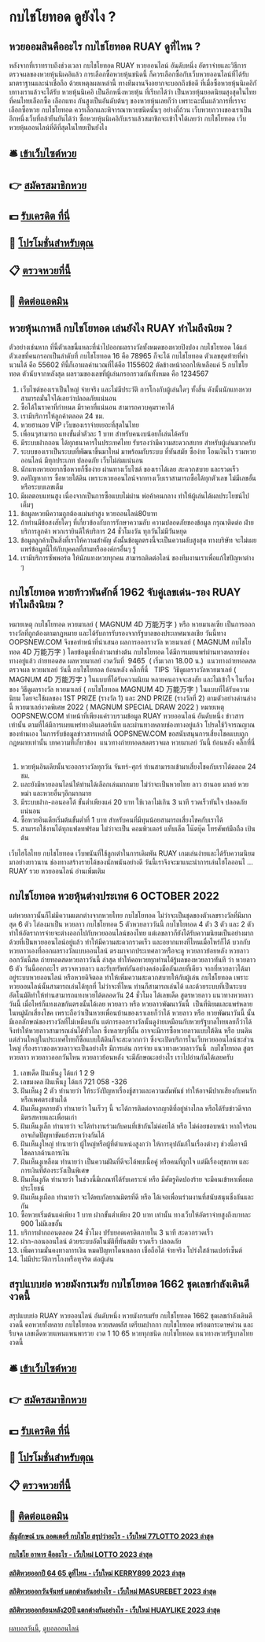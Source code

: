 # กบไชโยทอด ดูยังไง ?
## หวยออมสินคืออะไร กบไชโยทอด RUAY ดูที่ไหน ?
หลังจากที่เราทราบถึงช่วงเวลา กบไชโยทอด RUAY หวยออนไลน์ อันดับหนึ่ง อัตราจ่ายและวิธีการตรวจผลของหวยหุ้นนิเคอิแล้ว การเลือกซื้อหวยหุ้นชนิดนี้ ก็ควรเลือกซื้อกับเว็บหวยออนไลน์ที่ได้รับมาตราฐานและน่าเชื่อถือ ด้วยเหตุลผลเหล่านี้ ทางทีมงานจึงอยากจะบอกถึงข้อดี ที่เมื่อซื้อหวยหุ้นนิเคอิกับทางเราแล้วจะได้รับ
หวยหุ้นนิเคอิ เป็นอีกหนึ่งหวยหุ้น ที่เรียกได้ว่า เป็นหวยหุ้นยอดนิยมสุงสุดในไทย ที่คนไทยเลือกซื้อ เลือกแทง กันสูงเป็นอันดับต้นๆ ของหวยหุ้นเลยก็ว่า เพราะฉะนั้นแล้วการที่เราจะเลือกซื้อหวย กบไชโยทอด ควรเลือกและพิจารณาหวยชนิดนั้นๆ อย่างถี่ถ้วน เว็บหวยกวางของเราเป็นอีกหนึ่งเว็บที่กล้ายืนยันได้ว่า ซื้อหวยหุ้นนิเคอิกับเราแล้วสมาชิกจะเข้าใจได้เลยว่า กบไชโยทอด เว็บหวยหุ้นออนไลน์ที่ดีที่สุดในไทยเป็นยังไง

## 🛎 [เข้าเว็บไซต์หวย](https://bit.ly/3BG5bNw)
## 👉 [สมัครสมาชิกหวย](https://bit.ly/3BG5bNw)
## 💵 [รับเครดิต ที่นี่](https://bit.ly/3C3mvgS)
## 👑 [โปรโมชั่นสำหรับตุณ](https://bit.ly/3C3mvgS)
## 📋 [ตรวจหวยที่นี้](https://bit.ly/3C3mvgS)
## 📱 [ติดต่อแอดมิน](https://bit.ly/3C3mvgS)

## หวยหุ้นเกาหลี กบไชโยทอด เล่นยังไง RUAY ทำไมถึงนิยม ?
ตัวอย่างเช่นหาก
ที่นี้ตัวเลขนี้แหละที่นำไปออกผลรางวัลทั้งหมดของหวยปิงปอง กบไชโยทอด ได้แก่
ตัวเลขที่คนกรอกเป็นลำดับที่ กบไชโยทอด 16 คือ 78965
ก็จะได้ กบไชโยทอด ตัวเลขสุดท้ายที่คำนวนได้ คือ 55602
ทีนี้ก็เอาผลคำนวณที่ได้คือ 1155602 ตัดข้างหน้าออกให้เหลือแค่ 5 กบไชโยทอด ตัวนับจากหลังสุด
ผลรวมของเลขที่ผู้เล่นกรอกรวมกันทั้งหมด คือ 1234567
1. เว็บไซต์ของเราเป็นใหญ่ จ่ายจริง และไม่มีประวัติ การโกงกับผู้เล่นใดๆ ทั้งสิ้น ดังนั้นนักแทงหวยสามารถมั่นใจได้เลยว่าปลอดภัยแน่นอน
2. ซื้อได้ในราคาที่กำหนด มีราคาที่แน่นอน สามารถควบคุมราคาได้
3. เรามีบริการให้ลูกค้าตลอด 24 ชม.
4. หวยฮานอย VIP เว็บของเราจ่ายเยอะที่สุดในไทย
5. เพื่อนๆสามารถ แทงขั้นต่ำตัวละ 1 บาท สำหรับคนงบน้อยก็เล่นได้ครับ
6. มีระบบฝากถอน ได้ทุกธนาคารในประเทศไทย รับรองว่ามีความสะดวกสบาย สำหรับผู้เล่นมากครับ
7. ระบบของเราเป็นระบบที่พัฒนาขึ้นมาใหม่ มาพร้อมกับระบบ ที่ทันสมัย ซื้อง่าย โอนเงินไว รวมหวยออนไลน์ มีทุกประเภท ปลอดภัย เว็บไม่ล่มแน่นอน
8. นักแทงหวยอยากซื้อหวยก็ซื้อง่าย ผ่านทางเว็บไซต์ ของเราได้เลย สะดวกสบาย และรวดเร็ว
9. ลดปัญหาการ ซื้อหวยใต้ดิน เพราะหวยออนไลน์จากทางเว็บเราสามารถซื้อได้ทุกตัวเลข ไม่มีเลขอั้น หรือระบบเลขเต็ม
10. มีผลตอบแทนสูง เนื่องจากเป็นการซื้อแบบไม่ผ่าน พ่อค้าคนกลาง ทำให้ผู้เล่นได้ผลประโยชน์ไปเต็มๆ
11. ข้อมูลหวยมีความถูกต้องแม่นยำสูง หวยออนไลน์80บาท
12. ถ้าท่านมีข้อสงสัยใดๆ ที่เกี่ยวข้องกับการรักษาความลับ ความปลอดภัยของข้อมูล กรุณาติดต่อ ฝ่ายบริการลูกค้า พวกเรายินดีให้บริการ 24 ชั่วโมงวัน ทุกวันไม่มีวันหยุด
13. ข้อมูลลูกค้าเป็นสิ่งที่เราให้ความสำคัญ ดังนั้นข้อมูลตรงนี้จะเป็นความลับสูงสุด ทางบริษัท จะไม่เผยแพร่ข้อมูลนี้ให้กับบุคคลที่สามหรือองค์กรอื่นๆ รู้
14. เรามีบริการซัพพอร์ต ให้นักแทงหวยทุกคน สามารถติดต่อไลน์ ของทีมงานเราเพื่อแก้ไขปัญหาต่าง ๆ

## กบไชโยทอด หวยท้าวพันศักดิ์ 1962 จับคู่เลขเด่น-รอง RUAY ทำไมถึงนิยม ?
หมายเหตุ กบไชโยทอด หวยมาเลย์ ( MAGNUM 4D 万能万字 ) หรือ หวยมาเลเซีย เป็นการออกรางวัลที่ถูกต้องตามกฎหมาย และได้รับการรับรองจากรัฐบาลของประเทศมาเลเชีย
วันนี้ทาง OOPSNEW.COM จึงขอทำหน้าที่นำเสนอ ผลการออกรางวัล หวยมาเลย์ ( MAGNUM กบไชโยทอด 4D 万能万字 ) โดยข้อมูลที่กล่าวมาข่างต้น กบไชโยทอด ได้มีการเผยแพร่ผ่านทางหลายช่องทางอยู่แล้ว
ถ่ายทอดสด ผลหวยมาเลย์ งวดวันที่  9465  ( เริ่มเวลา 18.00 น.)
 แนวทางถ่ายทอดสดตรวจผล หวยมาเลย์ วันนี้ กบไชโยทอด ย้อนหลัง คลิ๊กที่นี่  
TIPS  วิธีดูผลรางวัลหวยมาเลย์ ( MAGNUM 4D 万能万字 ) ในแบบที่ได้รับความนิยม
หลายคนอาจจะสงสัย และไม่เข้าใจ ในเรื่องของ วิธีดูผลรางวัล หวยมาเลย์ ( กบไชโยทอด MAGNUM 4D 万能万字 ) ในแบบที่ได้รับความนิยม โดยจะใช้ผลของ 1ST PRIZE (รางวัล 1) และ 2ND PRIZE (รางวัลที่ 2) ตามตัวอย่างด่านล่างนี้
หวยมาเลย์งวดพิเศษ 2022 ( MAGNUM SPECIAL DRAW 2022 )
หมายเหตุ  OOPSNEW.COM ทำหน้าที่เพียงแค่รวบรวมข้อมูล RUAY หวยออนไลน์ อันดับหนึ่ง ข่าวสาร เท่านั้น ตามที่ได้มีการเผยแพร่ทางอินเตอร์เน็ท และผ่านทางหลายช่องทางอยู่แล้ว โปรดใช้วิจารณญาณของท่านเอง ในการรับข้อมูลข่าวสารเหล่านี้ OOPSNEW.COM ขอสนับสนุนการเสี่ยงโชคแบบถูกกฎหมายเท่านั้น
บทความที่เกี่ยวข้อง
 แนวทางถ่ายทอดสดตรวจผล หวยมาเลย์ วันนี้ ย้อนหลัง คลิ๊กที่นี่  
1. หวยหุ้นอินเดียนั้นจะออกรางวัลทุกวัน จันทร์-ศุกร์ ท่านสามารถเข้ามาเสี่ยงโชคกับเราได้ตลอด 24 ชม.
2. และยังมีหวยออนไลน์ให้ท่านได้เลือกเล่นมากมาย ไม่ว่าจะเป็นหวยไทย ลาว ฮานอย มาลย์ หวยพม่า และหวยอื่นๆอีกมากมาย
3. มีระบบฝาก-ถอนออโต้ ขั้นต่ำเพียงแค่ 20 บาท ใช้เวลาไม่เกิน 3 นาที รวดเร็วทันใจ ปลอดภัยแน่นอน
4. ซื้อหวยอินเดียเริ่มต้นขั้นต่ำที่ 1 บาท สำหรับคนที่มีทุนน้อยสามารถเสี่ยงโชคกับเราได้
5. สามารถใช้งานได้ทุกแฟลทฟร์อม ไม่ว่าจะเป็น คอมพิวเตอร์ แท็บเล็ต โน๊ตบุ๊ค โทรศัพท์มือถือ เป้นต้น

เว็บไฮโลไทย กบไชโยทอด เว็บพนันที่ใช้ลูกเต๋าในการเดิมพัน RUAY เกมเล่นง่ายและได้รับความนิยมมาอย่างยาวนาน ช่องทางสร้างรายได้ของนักพนันอย่างดี วันนี้เราจึงจะมาแนะนำการเล่นไฮโลออนไ … RUAY รวย หวยออนไลน์ อ่านเพิ่มเติม

## กบไชโยทอด หวยหุ้นต่างประเทศ 6 OCTOBER 2022
แต่หวยลาวนั้นก็ไม่มีความแตกต่างจากหวยไทย กบไชโยทอด ไม่ว่าจะเป็นชุดของตัวเลขรางวัลที่มีมากสุด 6 ตัว ไล่ลงมาเป็น หวยลาว กบไชโยทอด 5 ตัวหวยลาววันนี้ กบไชโยทอด 4 ตัว 3 ตัว และ 2 ตัวทำให้อัตราการจ่ายจะต่างออกไปกับหวยออนไลน์ของไทย แต่เลขลาวก็ยังได้รับความนิยมเป็นอย่างมาก ด้วยที่เป็นหวยออนไลน์อยู่แล้ว ทำให้มีความสะดวกรวดเร็ว และอยากแทงที่ไหนเมื่อไหร่ก็ได้ บวกกับหวยลาวเองที่ออกผลรางวัลแบบออนไลน์
ตรงมาจากประเทศลาวหรือจะดู หวยลาวย้อยหลัง หวยลาวออกวันนี้สด ถ่ายทอดสดหวยลาววันนี้ ล่าสุด ทำให้คอหวยทุกท่านได้รู้ผลของหวยลาวทันที ว่า หวยลาว 6 ตัว วันนี้ออกอะไร ตรวจหวยลาว และรับทรัพท์กันอย่างคล่องมือกันเลยที่เดียว จากที่หวยลาวได้มาอยู่ระบบหวยออนไลน์ หรือหวยดิจิตอล ทำให้เพิ่มความสะดวกสบายให้กับผู้เล่น กบไชโยทอด เพราะหวยออนไลน์นั้นสามารถเล่นได้ทุกที่ ไม่ว่าจะที่ไหน ท่านก็สามารถเล่นได้ และด้วยระบบที่เป็นระบบอัตโนมัติทำให้ท่านสามารถแทงหวยได้ตลอดวัน 24 ชั่วโมง ได้เลขเด็ด สูตรหวยลาว แนวทางหวยลาววันนี้ เมื่อไหร่ก็แทงเลขกันตรงนั้นได้เลย
หวยลาว หรือ หวยลาวพัฒนาวันนี้  เป็นที่นิยมและแพร่หลายในหมู่นักเสี่ยงโชค เพราะถือว่าเป็นหวยเพื่อนบ้านของเราเลยก็ว่าได้ หวยลาว หรือ หวยพัฒนาวันนี้ นั้นมีเอกลักษณ์ของรางวัลที่ไม่เหมือนกัน แต่การออกรางวัลนั้นดูง่ายเหมือนกับหวยรัฐบาลไทยเลยก็ว่าได้ จึงทำให้หวยลาวสามารถเล่นได้ทั่วโลก ซึ่งหลายๆที่นั้น อาจจะมีการซื้อหวยลาวแบบใต้ดิน หรือ บนดิน แต่ส่วนใหญ่ในประเทศไทยก็ซื้อแบบใต้ดินก็จะสะดวกกว่า ซึ่งจะเปิดบริการในเว็บหวยออนไลน์ซะส่วนใหญ่ เรื่องราวของหวยลาวจะเป็นอย่างไร มีการเล่น การจ่าย แนวทางหวยลาววันนี้  กบไชโยทอด สูตรหวยลาว หวยลาวออกวันไหน หวยลาวย้อนหลัง จะมีลักษณะอย่างไร เราไปอ่านกันได้เลยครับ
1. เลขเด็ด ฝันเห็นงู ได้แก่ 1 2 9
2. เลขมงคล ฝันเห็นงู ได้แก่ 721 058 -326
3. ฝันเห็นงู 2 ตัว ทำนายว่า ให้ระวังปัญหาเรื่องชู้สาวและความสัมพันธ์ ทำให้อาจมีปากเสียงกับคนรัก หรือเพศตรงข้ามได้
4. ฝันเห็นงูหลายตัว ทำนายว่า ในเร็วๆ นี้ จะได้การติดต่อจากญาติที่อยู่ห่างไกล หรือได้รับข่าวดีจากมิตรสหายและเพื่อนเก่า
5. ฝันเห็นงูเล็ก ทำนายว่า จะได้ทำงานร่วมกับคนที่เข้ากันไม่ค่อยได้ หรือ ไม่ค่อยชอบหน้า หากใจร้อนอาจเกิดปัญหาขัดแย้งระหว่างกันได้
6. ฝันเห็นงูใหญ่ ทำนายว่า ผู้ใหญ่หรือผู้ที่ตำแหน่งสูงกว่า ให้การอุปถัมภ์ในเรื่องต่างๆ ช่วงนี้อาจมีโชคลาภด้านการเงิน
7. ฝันเห็นงูเหลือม ทำนายว่า เป็นความฝันที่ดีจะได้พบเนื้อคู่ หรือคนที่ถูกใจ แต่มีเรื่องสุขภาพ และ การเงินที่ต้องระวังเป็นพิเศษ
8. ฝันเห็นงูกัด ทำนายว่า ในช่วงนี้มีเกณฑ์ได้รับเคราะห์ หรือ มีศัตรูคิดปองร้าย จะมีคนเข้าหาเพื่อผลประโยชน์
9. ฝันเห็นงูเผือก ทำนายว่า จะได้พบกัลยาณมิตรที่ดี หรือ ได้เจอเพื่อนร่วมงานที่สนับสนุนซึ่งกันและกัน
10. ซื้อหวยเริ่มต้นแค่เพียง 1 บาท ฝากขั้นต่ำเพียง 20 บาท เท่านั้น ทางเว็บให้อัตราจ่ายสูงถึงบาทละ 900 ไม่มีเลขอั้น
11. บริการฝากถอนตลอด 24 ชั่วโมง ปรับยอดเครดิตภายใน 3 นาที สะดวกรวดเร็ว
12. ฝาก-ถอนออนไลน์ ด้วยระบบอัตโนมัติที่ทันสมัย รวดเร็ว ปลอดภัย
13. เพิ่มความมั่นคงทางการเงิน หมดปัญหาโดนหลอก เชื่อถือได้ จ่ายจริง โปร่งใสล้านเปอร์เซ็นต์
14. ไม่มีประวัติการโกงหรือทุจริต ต่อผู้เล่น

## สรุปแบบย่อ หวยมังกรเมรัย กบไชโยทอด 1662 ชุดเลขกำลังเดินดีงวดนี้
สรุปแบบย่อ RUAY หวยออนไลน์ อันดับหนึ่ง หวยมังกรเมรัย กบไชโยทอด 1662 ชุดเลขกำลังเดินดีงวดนี้ คอหวยทั้งหลาย กบไชโยทอด หวยสดพลัส เตรียมปากกา กบไชโยทอด พร้อมกระดาษด่วน และรีบจด เลขเด็ดหวยแพนแพนพารวย งวด 1 10 65 หวยทุกชนิด กบไชโยทอด แนวทางหวยรัฐบาลไทยงวดนี้

## 🛎 [เข้าเว็บไซต์หวย](https://bit.ly/3BG5bNw)
## 👉 [สมัครสมาชิกหวย](https://bit.ly/3BG5bNw)
## 💵 [รับเครดิต ที่นี่](https://bit.ly/3C3mvgS)
## 👑 [โปรโมชั่นสำหรับตุณ](https://bit.ly/3C3mvgS)
## 📋 [ตรวจหวยที่นี้](https://bit.ly/3C3mvgS)
## 📱 [ติดต่อแอดมิน](https://bit.ly/3C3mvgS)

#### [สัญลักษณ์ บน ลอตเตอรี่ กบไชโย สรุปว่าอะไร - เว็บใหม่ 77LOTTO 2023 ล่าสุด](https://atom.io/themes/สัญลักษณ์%20บน%20ลอตเตอรี่%20กบไชโย%20สรุปว่าอะไร%20-%20เว็บใหม่%2077lotto%202023%20ล่าสุด)
#### [กบไชโย อาหาร คืออะไร - เว็บใหม่ LOTTO 2023 ล่าสุด](https://atom.io/themes/กบไชโย%20อาหาร%20คืออะไร%20-%20เว็บใหม่%20lotto%202023%20ล่าสุด)
#### [สถิติหวยออกปี 64 65 ดูที่ไหน - เว็บใหม่ KERRY899 2023 ล่าสุด](https://atom.io/themes/สถิติหวยออกปี%2064%2065%20ดูที่ไหน%20-%20เว็บใหม่%20kerry899%202023%20ล่าสุด)
#### [สถิติหวยออกวันจันทร์ แตกต่างกันอย่างไร - เว็บใหม่ MASUREBET 2023 ล่าสุด](https://atom.io/themes/สถิติหวยออกวันจันทร์%20แตกต่างกันอย่างไร%20-%20เว็บใหม่%20masurebet%202023%20ล่าสุด)
#### [สถิติหวยออกย้อนหลัง20ปี แตกต่างกันอย่างไร - เว็บใหม่ HUAYLIKE 2023 ล่าสุด](https://atom.io/themes/สถิติหวยออกย้อนหลัง20ปี%20แตกต่างกันอย่างไร%20-%20เว็บใหม่%20huaylike%202023%20ล่าสุด)

[ผลบอลวันนี้](https://siamsport.tv "ผลบอลวันนี้"), [ดูบอลออนไลน์](https://siamsport.tv/ดูบอลสด "ดูบอลออนไลน์")